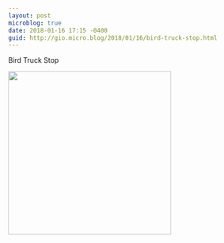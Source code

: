 ```yaml
---
layout: post
microblog: true
date: 2018-01-16 17:15 -0400
guid: http://gio.micro.blog/2018/01/16/bird-truck-stop.html
---
```

Bird Truck Stop

<img src="http://microblog.stevegio.net/uploads/2018/0ecc5eb944.jpg" width="329" height="329" />
